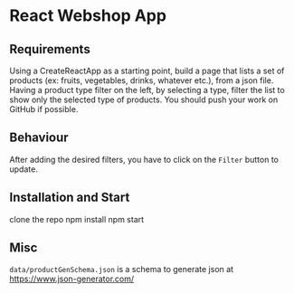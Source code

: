 # React Webshop App

## Requirements

Using a CreateReactApp as a starting point, build a page that lists a set of products (ex: fruits, vegetables, drinks, whatever etc.), from a json file.
Having a product type filter on the left, by selecting a type, filter the list to show only the selected type of products.
You should push your work on GitHub if possible.

## Behaviour

After adding the desired filters, you have to click on the `Filter` button to update.

## Installation and Start

clone the repo
npm install
npm start

## Misc

`data/productGenSchema.json` is a schema to generate json at
https://www.json-generator.com/



